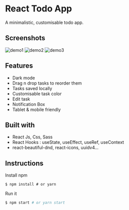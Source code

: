 # React Todo App

A minimalistic, customisable todo app.

## Screenshots

![demo1](https://github.com/shubham-086/React-todo-list/assets/138518462/e6d3a8cf-4341-49e6-b3a9-2e257f2a4ed1)
![demo2](https://github.com/shubham-086/React-todo-list/assets/138518462/7c5a3e5c-68b3-4ac5-9146-b12ad67bebd7)
![demo3](https://github.com/shubham-086/React-todo-list/assets/138518462/8c04889f-f3d0-4c12-bd11-a8f15b4aad37)

## Features

- Dark mode
- Drag n drop tasks to reorder them
- Tasks saved locally
- Customisable task color
- Edit task
- Notification Box
- Tablet & mobile friendly

## Built with

- React Js, Css, Sass
- React Hooks : useState, useEffect, useRef, useContext
- react-beautiful-dnd, react-icons, uuidv4...


## Instructions

Install npm
```
$ npm install # or yarn
```

Run it
```bash
$ npm start # or yarn start
```
